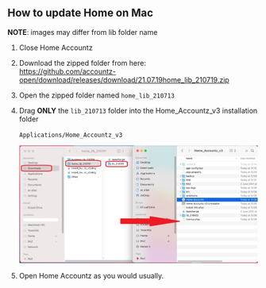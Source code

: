 ## How to update Home on Mac

**NOTE**: images may differ from lib folder name

1. Close Home Accountz
2. Download the zipped folder from here:    
   <https://github.com/accountz-open/download/releases/download/21.07.19home_lib_210719.zip>   
3. Open the zipped folder named `home_lib_210713`
4. Drag **ONLY** the `lib_210713` folder into the Home_Accountz_v3 installation folder   
  
   `Applications/Home_Accountz_v3`  
     
    ![haz update lib mac](haz-update-lib-mac.jpg)

5. Open Home Accountz as you would usually.


